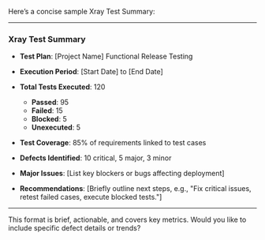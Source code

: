 Here’s a concise sample Xray Test Summary:

---

### **Xray Test Summary**  
- **Test Plan**: [Project Name] Functional Release Testing  
- **Execution Period**: [Start Date] to [End Date]  
- **Total Tests Executed**: 120  
  - **Passed**: 95  
  - **Failed**: 15  
  - **Blocked**: 5  
  - **Unexecuted**: 5  

- **Test Coverage**: 85% of requirements linked to test cases  
- **Defects Identified**: 10 critical, 5 major, 3 minor  
- **Major Issues**: [List key blockers or bugs affecting deployment]  
- **Recommendations**: [Briefly outline next steps, e.g., "Fix critical issues, retest failed cases, execute blocked tests."]

--- 

This format is brief, actionable, and covers key metrics. Would you like to include specific defect details or trends?
